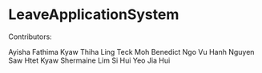 # LeaveApplicationSystem

Contributors:

Ayisha Fathima
Kyaw Thiha
Ling Teck Moh Benedict
Ngo Vu Hanh Nguyen
Saw Htet Kyaw
Shermaine Lim Si Hui
Yeo Jia Hui
